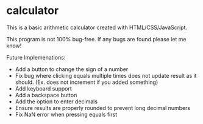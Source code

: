 # calculator
This is a basic arithmetic calculator created with HTML/CSS/JavaScript.

This program is not 100% bug-free. If any bugs are found please let me know!

Future Implemenations:

- Add a button to change the sign of a number
- Fix bug where clicking equals multiple times does not update result as it should. (Ex. does not increment if you added something)
- Add keyboard support
- Add a backspace button
- Add the option to enter decimals
- Ensure results are properly rounded to prevent long decimal numbers
- Fix NaN error when pressing equals first
